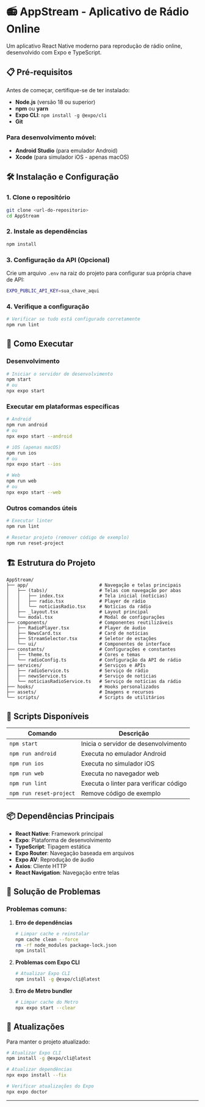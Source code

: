 # 📻 AppStream - Aplicativo de Rádio Online

Um aplicativo React Native moderno para reprodução de rádio online, desenvolvido com Expo e TypeScript.

## 📋 Pré-requisitos

Antes de começar, certifique-se de ter instalado:

- **Node.js** (versão 18 ou superior)
- **npm** ou **yarn**
- **Expo CLI**: `npm install -g @expo/cli`
- **Git**

### Para desenvolvimento móvel:
- **Android Studio** (para emulador Android)
- **Xcode** (para simulador iOS - apenas macOS)

## 🛠️ Instalação e Configuração

### 1. Clone o repositório
```bash
git clone <url-do-repositorio>
cd AppStream
```

### 2. Instale as dependências
```bash
npm install
```

### 3. Configuração da API (Opcional)
Crie um arquivo `.env` na raiz do projeto para configurar sua própria chave de API:
```bash
EXPO_PUBLIC_API_KEY=sua_chave_aqui
```

### 4. Verifique a configuração
```bash
# Verificar se tudo está configurado corretamente
npm run lint
```

## 🚀 Como Executar

### Desenvolvimento
```bash
# Iniciar o servidor de desenvolvimento
npm start
# ou
npx expo start
```

### Executar em plataformas específicas
```bash
# Android
npm run android
# ou
npx expo start --android

# iOS (apenas macOS)
npm run ios
# ou
npx expo start --ios

# Web
npm run web
# ou
npx expo start --web
```

### Outros comandos úteis
```bash
# Executar linter
npm run lint

# Resetar projeto (remover código de exemplo)
npm run reset-project
```

## 🏗️ Estrutura do Projeto

```
AppStream/
├── app/                          # Navegação e telas principais
│   ├── (tabs)/                   # Telas com navegação por abas
│   │   ├── index.tsx             # Tela inicial (notícias)
│   │   ├── radio.tsx             # Player de rádio
│   │   └── noticiasRadio.tsx     # Notícias da rádio
│   ├── _layout.tsx               # Layout principal
│   └── modal.tsx                 # Modal de configurações
├── components/                   # Componentes reutilizáveis
│   ├── RadioPlayer.tsx           # Player de áudio
│   ├── NewsCard.tsx              # Card de notícias
│   ├── StreamSelector.tsx        # Seletor de estações
│   └── ui/                       # Componentes de interface
├── constants/                    # Configurações e constantes
│   ├── theme.ts                  # Cores e temas
│   └── radioConfig.ts            # Configuração da API de rádio
├── services/                     # Serviços e APIs
│   ├── radioService.ts           # Serviço de rádio
│   ├── newsService.ts            # Serviço de notícias
│   └── noticiasRadioService.ts   # Serviço de notícias da rádio
├── hooks/                        # Hooks personalizados
├── assets/                       # Imagens e recursos
└── scripts/                      # Scripts de utilitários
```

## 🔧 Scripts Disponíveis

| Comando | Descrição |
|---------|-----------|
| `npm start` | Inicia o servidor de desenvolvimento |
| `npm run android` | Executa no emulador Android |
| `npm run ios` | Executa no simulador iOS |
| `npm run web` | Executa no navegador web |
| `npm run lint` | Executa o linter para verificar código |
| `npm run reset-project` | Remove código de exemplo |

## 📦 Dependências Principais

- **React Native**: Framework principal
- **Expo**: Plataforma de desenvolvimento
- **TypeScript**: Tipagem estática
- **Expo Router**: Navegação baseada em arquivos
- **Expo AV**: Reprodução de áudio
- **Axios**: Cliente HTTP
- **React Navigation**: Navegação entre telas

## 🐛 Solução de Problemas

### Problemas comuns:

1. **Erro de dependências**
   ```bash
   # Limpar cache e reinstalar
   npm cache clean --force
   rm -rf node_modules package-lock.json
   npm install
   ```

2. **Problemas com Expo CLI**
   ```bash
   # Atualizar Expo CLI
   npm install -g @expo/cli@latest
   ```

3. **Erro de Metro bundler**
   ```bash
   # Limpar cache do Metro
   npx expo start --clear
   ```



## 🔄 Atualizações

Para manter o projeto atualizado:
```bash
# Atualizar Expo CLI
npm install -g @expo/cli@latest

# Atualizar dependências
npx expo install --fix

# Verificar atualizações do Expo
npx expo doctor
```

---
